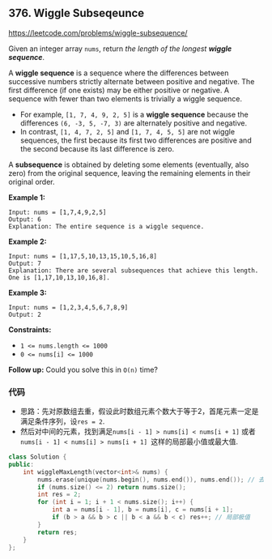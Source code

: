 ## 376. Wiggle Subseqeunce

https://leetcode.com/problems/wiggle-subsequence/

Given an integer array `nums`, return *the length of the longest **wiggle sequence***.

A **wiggle sequence** is a sequence where the differences between successive numbers strictly alternate between positive and negative. The first difference (if one exists) may be either positive or negative. A sequence with fewer than two elements is trivially a wiggle sequence.

- For example, `[1, 7, 4, 9, 2, 5]` is a **wiggle sequence** because the differences `(6, -3, 5, -7, 3)` are alternately positive and negative.
- In contrast, `[1, 4, 7, 2, 5]` and `[1, 7, 4, 5, 5]` are not wiggle sequences, the first because its first two differences are positive and the second because its last difference is zero.

A **subsequence** is obtained by deleting some elements (eventually, also zero) from the original sequence, leaving the remaining elements in their original order.

 

**Example 1:**

```
Input: nums = [1,7,4,9,2,5]
Output: 6
Explanation: The entire sequence is a wiggle sequence.
```

**Example 2:**

```
Input: nums = [1,17,5,10,13,15,10,5,16,8]
Output: 7
Explanation: There are several subsequences that achieve this length. One is [1,17,10,13,10,16,8].
```

**Example 3:**

```
Input: nums = [1,2,3,4,5,6,7,8,9]
Output: 2
```

 

**Constraints:**

- `1 <= nums.length <= 1000`
- `0 <= nums[i] <= 1000`

 

**Follow up:** Could you solve this in `O(n)` time?



### 代码

- 思路：先对原数组去重，假设此时数组元素个数大于等于2，首尾元素一定是满足条件序列，设`res = 2`.
- 然后对中间的元素，找到满足`nums[i - 1] > nums[i] < nums[i + 1]` 或者 `nums[i - 1] < nums[i] > nums[i + 1] `这样的局部最小值或最大值.

```cpp
class Solution {
public:
    int wiggleMaxLength(vector<int>& nums) {
        nums.erase(unique(nums.begin(), nums.end()), nums.end()); // 去重
        if (nums.size() <= 2) return nums.size();
        int res = 2;
        for (int i = 1; i + 1 < nums.size(); i++) {
            int a = nums[i - 1], b = nums[i], c = nums[i + 1];
            if (b > a && b > c || b < a && b < c) res++; // 局部极值
        }
        return res;
    }
};
```

